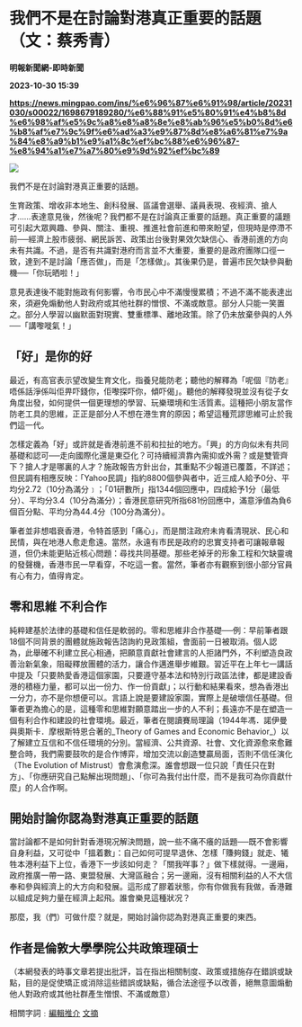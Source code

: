 # 我們不是在討論對港真正重要的話題（文：蔡秀青）
**明報新聞網-即時新聞**

**2023-10-30 15:39**

**https://news.mingpao.com/ins/%e6%96%87%e6%91%98/article/20231030/s00022/1698679189280/%e6%88%91%e5%80%91%e4%b8%8d%e6%98%af%e5%9c%a8%e8%a8%8e%e8%ab%96%e5%b0%8d%e6%b8%af%e7%9c%9f%e6%ad%a3%e9%87%8d%e8%a6%81%e7%9a%84%e8%a9%b1%e9%a1%8c%ef%bc%88%e6%96%87-%e8%94%a1%e7%a7%80%e9%9d%92%ef%bc%89**

![](https://fs.mingpao.com/ins/20231030/s00022/0badefa8f499a2a7a6f8191849d41320.jpg)

我們不是在討論對港真正重要的話題。

生育政策、增收非本地生、創科發展、區議會選舉、議員表現、夜經濟、搶人才……表達意見後，然後呢？我們都不是在討論真正重要的話題。真正重要的議題可引起大眾興趣、參與、關注、重視、推進社會前進和帶來盼望，但現時是停滯不前──經濟上股市疲弱、網民訴苦、政策出台後對果效欠缺信心、香港前進的方向未有共識。不過，是否有共識對港府而言並不大重要，重要的是政府團隊口徑一致，達到不是討論「應否做」，而是「怎樣做」。其後果仍是，普遍市民欠缺參與動機──「你玩晒啦！」

意見表達後不能對施政有何影響，令市民心中不滿慢慢累積；不過不滿不能表達出來，須避免煽動他人對政府或其他社群的憎恨、不滿或敵意。部分人只能一笑置之。部分人學習以幽默面對現實、雙重標準、離地政策。除了仍未放棄參與的人外──「講嚟嘥氣！」

**「好」是你的好**
-----------

最近，有高官表示望改變生育文化，指養兒能防老；聽他的解釋為「呢個『防老』唔係話淨係叫佢畀吓錢你，佢嚟探吓你，傾吓偈」。聽他的解釋發現並沒有從子女角度出發，如何提供一個更理想的學習、玩樂環境和生活質素。這種把小朋友當作防老工具的思維，正正是部分人不想在港生育的原因；希望這種荒謬思維可止於我們這一代。

怎樣定義為「好」或許就是香港前進不前和拉扯的地方。「興」的方向似未有共同基礎和認可──走向國際化還是東亞化？可持續經濟靠內需抑或外需？或是雙管齊下？搶人才是哪裏的人才？施政報告方針出台，其重點不少報道已覆蓋，不詳述；但民調有相應反映：「Yahoo民調」指約8800個參與者中，近三成人給予0分、平均分2.72（10分為滿分﹞；「01研數所」指1344個回應中，四成給予1分（最低分）、平均分3.4（10分為滿分）；香港民意研究所指681份回應中，滿意淨值為負6個百分點、平均分為44.4分（100分為滿分）。

筆者並非想唱衰香港，令特首感到「痛心」，而是關注政府未肯看清現狀、民心和民情，與在地港人愈走愈遠。當然，永遠有市民是政府的忠實支持者可讓報章報道，但仍未能更貼近核心問題：尋找共同基礎。那些老掉牙的形象工程和欠缺靈魂的發聲機，香港市民一早看穿，不吃這一套。當然，筆者亦有觀察到很小部分官員有心有力，值得肯定。

**零和思維 不利合作**
-------------

純粹建基於法律的基礎和信任是軟弱的。零和思維非合作基礎──例：早前筆者跟18個不同背景的團體就施政報告諮詢約見政策組，會面前一日被取消。個人認為，此舉確不利建立民心相通，把願意貢獻社會建言的人拒諸門外，不利塑造良政善治新氣象，阻礙釋放團體的活力，讓合作邁進舉步維艱。習近平在上年七一講話中提及「只要熱愛香港這個家園，只要遵守基本法和特別行政區法律，都是建設香港的積極力量，都可以出一份力、作一份貢獻」；以行動和結果看來，想為香港出一分力，亦不是你想便可以。言語上說是要建設家園，實際上是破壞信任基礎。但筆者更為擔心的是，這種零和思維對願意踏出一步的人不利；長遠亦不是在塑造一個有利合作和建設的社會環境。最近，筆者在閱讀賽局理論（1944年馮．諾伊曼與奧斯卡．摩根斯特恩合著的_Theory of Games and Economic Behavior_）以了解建立互信和不信任環境的分別。當經濟、公共資源、社會、文化資源愈來愈難整合時，我們需要鼓吹的是合作博弈，增加交流以創造雙贏局面，否則不信任演化（The Evolution of Mistrust）會愈演愈深。誰會想跟一位只說「責任只在對方」、「你應研究自己點解出現問題」、「你可為我付出什麼，而不是我可為你貢獻什麼」的人合作啊。

**開始討論你認為對港真正重要的話題**
--------------------

當討論都不是如何針對香港現况解決問題，說一些不痛不癢的話題──既不會影響自身利益，又可從中「搵着數」：自己如何可提早退休、怎樣「賺夠錢」就走、犧牲本港利益下上位，香港下一步該如何走？「關我咩事？」做下樣就得。一邊廂，政府推廣一帶一路、東盟發展、大灣區融合；另一邊廂，沒有相關利益的人不大信奉和參與經濟上的大方向和發展。這形成了膠着狀態，你有你做我有我做，香港難以組成足夠力量在經濟上起飛。誰會樂見這種狀况？

那麼，我（們）可做什麼？就是，開始討論你認為對港真正重要的東西。

作者是倫敦大學學院公共政策理碩士
----------------

（本網發表的時事文章若提出批評，旨在指出相關制度、政策或措施存在錯誤或缺點，目的是促使矯正或消除這些錯誤或缺點，循合法途徑予以改善，絕無意圖煽動他人對政府或其他社群產生憎恨、不滿或敵意）

相關字詞﹕[編輯推介](https://news.mingpao.com/ins/%e6%96%87%e6%91%98/article/20231030/s00022/php/search2.php?pnssection=all&inssection=all&searchtype=A&keywords=%E7%B7%A8%E8%BC%AF%E6%8E%A8%E4%BB%8B) [文摘](https://news.mingpao.com/ins/%e6%96%87%e6%91%98/article/20231030/s00022/php/search2.php?pnssection=all&inssection=all&searchtype=A&keywords=+%E6%96%87%E6%91%98)